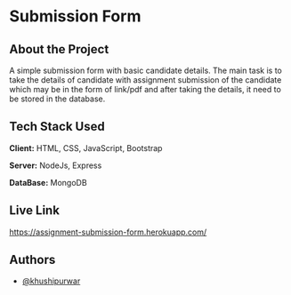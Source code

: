 
# Submission Form

## About the Project

A simple submission form with basic candidate details. The main task is to take the details of candidate with assignment submission of the candidate which may be in the form of link/pdf and after taking the details, it need to be stored in the database.


## Tech Stack Used

**Client:** HTML, CSS, JavaScript, Bootstrap

**Server:** NodeJs, Express

**DataBase:** MongoDB

## Live Link

https://assignment-submission-form.herokuapp.com/

## Authors

- [@khushipurwar](https://github.com/khushi-purwar)

  

